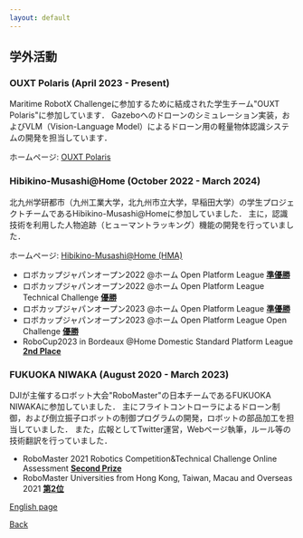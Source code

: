 ```yaml
---
layout: default
---
```


## 学外活動
### **OUXT Polaris** (April 2023 - Present)
Maritime RobotX Challengeに参加するために結成された学生チーム"OUXT Polaris"に参加しています．
Gazeboへのドローンのシミュレーション実装，およびVLM（Vision-Language Model）によるドローン用の軽量物体認識システムの開発を担当しています．

ホームページ: [OUXT Polaris](https://www.ouxt.jp/)

### **Hibikino-Musashi@Home** (October 2022 - March 2024)
北九州学研都市（九州工業大学，北九州市立大学，早稲田大学）の学生プロジェクトチームであるHibikino-Musashi@Homeに参加していました．
主に，認識技術を利用した人物追跡（ヒューマントラッキング）機能の開発を行っていました．

ホームページ: [Hibikino-Musashi@Home (HMA)](https://www.brain.kyutech.ac.jp/~hma/ja/top/)

* ロボカップジャパンオープン2022 @ホーム Open Platform League <u><b>準優勝</b></u>
* ロボカップジャパンオープン2022 @ホーム Open Platform League Technical Challenge <u><b>優勝</b></u>
* ロボカップジャパンオープン2023 @ホーム Open Platform League <u><b>準優勝</b></u>
* ロボカップジャパンオープン2023 @ホーム Open Platform League Open Challenge <u><b>優勝</b></u>
* RoboCup2023 in Bordeaux @Home Domestic Standard Platform League <u><b>2nd Place</b></u>

### **FUKUOKA NIWAKA** (August 2020 - March 2023)
DJIが主催するロボット大会"RoboMaster"の日本チームであるFUKUOKA NIWAKAに参加していました．
主にフライトコントローラによるドローン制御，および倒立振子ロボットの制御プログラムの開発，ロボットの部品加工を担当していました．
また，広報としてTwitter運営，Webページ執筆，ルール等の技術翻訳を行っていました．

* RoboMaster 2021 Robotics Competition&Technical Challenge Online Assessment <u><b>Second Prize</b></u>
* RoboMaster Universities from Hong Kong, Taiwan, Macau and Overseas 2021 <u><b>第2位</b></u>

[English page](./activities)

[Back](./index_JP)
